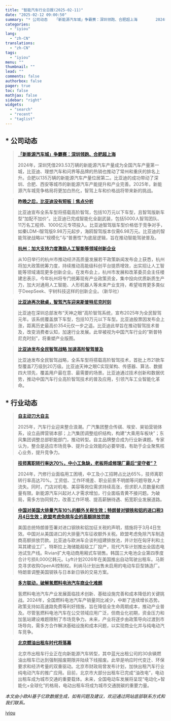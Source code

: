 ```yaml
---
title: "智能汽车行业日报(2025-02-11)"
date: "2025-02-12 09:00:50"
summary: "* 公司动态   「新能源汽车城」争霸赛：深圳领跑、合肥超上海        2024年，深圳凭借..."
categories:
  - "iyiou"
lang:
  - "zh-CN"
translations:
  - "zh-CN"
tags:
  - "iyiou"
menu: ""
thumbnail: ""
lead: ""
comments: false
authorbox: false
pager: true
toc: false
mathjax: false
sidebar: "right"
widgets:
  - "search"
  - "recent"
  - "taglist"
---
```


\* 公司动态
-------

> **[「新能源汽车城」争霸赛：深圳领跑、合肥超上海](https://data.iyiou.com/intelligence/details/016f64f11dfdf25937167a543f972ef4)**
> 
> 
> 2024年，深圳凭借293.53万辆的新能源汽车产量成为全国汽车产量第一城，比亚迪、理想汽车和问界等品牌的热销也推动了常州和重庆的排名上升。合肥以135万辆的新能源汽车产量位居第二。比亚迪的成功带动了深圳、合肥、西安等城市的新能源汽车产能提升和产业完善。2025年，新能源汽车城竞争格局将更加白热化，智驾上车和价格战将带来新的挑战。

> **[昨晚之后，比亚迪没有短板｜焦点分析](https://data.iyiou.com/intelligence/details/6ce3ca2f6b956ecef415b4a5eba1a992)**
> 
> 
> 比亚迪宣布全系车型将搭载高阶智驾，包括10万元以下车型，且智驾版新车型“加配不加价”。比亚迪已完成智能化全副武装，包括5000人智驾团队、11万名工程师、1000亿元专项投入。比亚迪智驾版车型价格低于竞争对手，如秦LDM-i智驾版9.98万元起步，海鸥智驾版本仅需6.98万元。比亚迪的智能驾驶战略以“规模化”与“普惠性”为底层逻辑，旨在推动智能驾驶普及。

> **[杭州：加大支持力度激励人工智能等领域创新企业](https://data.iyiou.com/intelligence/details/f190380af872515b5102f073d637d208)**
> 
> 
> 从10日举行的杭州市推动经济高质量发展若干政策新闻发布会上获悉，杭州将加大政策统筹力度，持续推动高能级科创平台提质增效，出实招让人工智能等领域涌现更多创新企业。在发布会上，杭州市发展和改革委员会主任楼建忠表示，今年杭州将专门统筹现有产业政策资金，集中投向优质新质生产力，加大对通用人工智能、人形机器人等未来产业支持，希望培育更多类似于DeepSeek、宇树科技这样的创新企业。（新华社）

> **[比亚迪再次掀桌，智驾汽车迎来斯普特尼克时刻](https://data.iyiou.com/intelligence/details/278b92e92fafae58682d0ca29da80e6d)**
> 
> 
> 比亚迪在深圳总部发布“天神之眼”高阶智驾系统，宣布2025年为全民智驾元年。该系统覆盖旗下车型，包括10万元以下车型。比亚迪股票因发布会上涨，距离历史最高价354元仅一步之遥。比亚迪此举旨在推动智驾技术普及，改变消费者认知，加速行业发展。此举被视为中国汽车行业的“斯普特尼克时刻”，将重塑产业版图。

> **[比亚迪发布全民智驾战略 加速高阶智驾普及](https://data.iyiou.com/intelligence/details/1999cfbfbb9c42b91ceeb7903bf72e32)**
> 
> 
> 比亚迪发布全民智驾战略，全系车型将搭载高阶智驾技术，首批上市21款车型覆盖7万级到20万级。比亚迪天神之眼C实现架构、传感器、算法、数据四大领先，覆盖用户最在意、最需要的场景。比亚迪通过技术创新和数据优势，推动中国汽车行业高阶智驾技术的普及应用，引领汽车工业智能化革命。

\* 行业动态
-------

> **[自主动刀大自主](https://data.iyiou.com/intelligence/details/fcd8dc7658c008dde2f052600df9759f)**
> 
> 
> 2025年，汽车行业迎来整合浪潮。广汽集团整合传祺、埃安、昊铂营销体系，设立品牌营销本部；上汽集团调整组织结构，构建“大乘用车板块”；东风集团调整总部职能部门，推动转型。自主品牌整合成为行业新课题。专家认为，整合是适应市场竞争、提升企业效能的必要举措，有助于企业聚焦核心业务，提升竞争力。

> **[技师离职转行率达70%，中小工急缺，老板将成修理厂最后“坚守者”？](https://data.iyiou.com/intelligence/details/c2f6c0b3b7f1f335d76fac64674fa0a2)**
> 
> 
> 2024年，汽修行业面临用工困境，中工及小工招聘占比达65%，技师离职转行率高达70%。工资低、工作环境差、职业前景不明朗等问题导致人才流失。同时，门店对机电、美容等岗位需求持续高涨，但求职人员数量和质量有限。新能源汽车兴起对人才需求增加，行业面临青黄不接问题。为破局，需多方协同努力，改善工作环境、提高薪酬待遇、拓宽职业发展道路。

> **[中国对美国大排量汽车10%的额外关税生效；特朗普对钢铁和铝的进口税3月4日生效；欧盟考虑免除车企的高额排放罚款](https://data.iyiou.com/intelligence/details/4e6636c390915d9783e096f39dc30600)**
> 
> 
> 美国总统特朗普签署对进口钢铁和铝加征关税的声明，措施将于3月4日生效。中国对从美国进口的大排量汽车征收额外关税。欧盟考虑免除汽车制造商高额排放罚款。比亚迪与欧洲车企谈判组建排放池，并计划在匈牙利和土耳其建设工厂。特斯拉上海储能超级工厂投产，现代汽车计划推出全固态电池试生产线。Rivian扩大电动商用厢式车销售。韩国三大电池企业第四季度合计亏损8,000亿韩元。Lyft计划2026年在美国推出自动驾驶出租车。马斯克寻求收购OpenAI控制权。利纳马计划出售未启用的电动车巨型铸造厂。特朗普调整美国钢铁与日本新日铁的交易方案。

> **[多方联动，破解氢燃料电池汽车商业化难题](https://data.iyiou.com/intelligence/details/ef8c682ae5e8565595f2d6d4895c587a)**
> 
> 
> 氢燃料电池汽车产业发展面临技术创新、基础设施完善和成本降低的关键挑战。2024年，全国燃料电池汽车产销量同比减少，中断了连续增长态势。政策支持如高速路免费等利好措施，旨在降低全生命周期成本，推动产业普及。尽管氢燃料电池汽车在公交领域应用广泛，但商业化初期，资金压力和加氢站建设难题限制了市场竞争力。未来，产业将逐步由政策导向过渡到市场导向，需多方合作解决基础设施和成本问题，以实现商业化并与纯电动汽车竞争。

> **[北京燃油出租车时代将落幕](https://data.iyiou.com/intelligence/details/f7b8cc4fe95154266eeed3f720c8b7c6)**
> 
> 
> 北京市出租车行业正在向新能源汽车转型，其中蓝光出租公司的30余辆燃油出租车已达到强制报废期限并陆续下线报废。此举是响应时代变迁、环保要求和经济考量的双重驱动。北京市财政局曾发布计划，加快出租汽车行业纯电动汽车的推广应用。目前，北京市大部分出租车已完成“油改电”，电动出租车成为城市交通的重要载体。未来，全国电动车发展将呈现“电动化+智能化+全球化”的格局，电动出租车将成为城市交通脱碳的重要力量。

*本文由小欧AI基于亿欧数据生成，如有问题及建议，欢迎通过网站底部联系方式和我们联系。*

[iyiou](https://www.iyiou.com/data/202502121089993)
